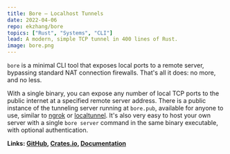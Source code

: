 ```yaml
---
title: Bore – Localhost Tunnels
date: 2022-04-06
repo: ekzhang/bore
topics: ["Rust", "Systems", "CLI"]
lead: A modern, simple TCP tunnel in 400 lines of Rust.
image: bore.png
---
```


`bore` is a minimal CLI tool that exposes local ports to a remote server,
bypassing standard NAT connection firewalls. That's all it does: no more, and no
less.

With a single binary, you can expose any number of local TCP ports to the public
internet at a specified remote server address. There is a public instance of the
tunneling server running at `bore.pub`, available for anyone to use, similar to
[ngrok](https://ngrok.com/) or
[localtunnel](https://github.com/localtunnel/localtunnel). It's also very easy
to host your own server with a single `bore server` command in the same binary
executable, with optional authentication.

**Links: [GitHub](https://github.com/ekzhang/bore),
[Crates.io](https://crates.io/crates/bore-cli),
[Documentation](https://docs.rs/bore-cli)**
